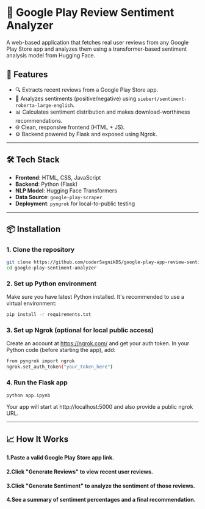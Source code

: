 # 📱 Google Play Review Sentiment Analyzer

A web-based application that fetches real user reviews from any Google Play Store app and analyzes them using a transformer-based sentiment analysis model from Hugging Face.

## 🚀 Features

- 🔍 Extracts recent reviews from a Google Play Store app.
- 🤖 Analyzes sentiments (positive/negative) using `siebert/sentiment-roberta-large-english`.
- 📊 Calculates sentiment distribution and makes download-worthiness recommendations.
- 🌐 Clean, responsive frontend (HTML + JS).
- ⚙️ Backend powered by Flask and exposed using Ngrok.

---

## 🛠 Tech Stack

- **Frontend**: HTML, CSS, JavaScript
- **Backend**: Python (Flask)
- **NLP Model**: Hugging Face Transformers
- **Data Source**: `google-play-scraper`
- **Deployment**: `pyngrok` for local-to-public testing

---

## 📦 Installation

### 1. Clone the repository
```bash
git clone https://github.com/coderSagnikDS/google-play-app-review-sentiment-analyser.git
cd google-play-sentiment-analyzer
```
### 2. Set up Python environment
Make sure you have latest Python installed. It's recommended to use a virtual environment:
```bash
pip install -r requirements.txt
```
### 3. Set up Ngrok (optional for local public access)
Create an account at https://ngrok.com/ and get your auth token.
In your Python code (before starting the app), add:
```bash
from pyngrok import ngrok
ngrok.set_auth_token("your_token_here")
```
### 4. Run the Flask app
```bash
python app.ipynb
```
Your app will start at http://localhost:5000 and also provide a public ngrok URL.

---

## 📈 How It Works
#### 1.Paste a valid Google Play Store app link.
#### 2.Click "Generate Reviews" to view recent user reviews.
#### 3.Click "Generate Sentiment" to analyze the sentiment of those reviews.
#### 4.See a summary of sentiment percentages and a final recommendation.
